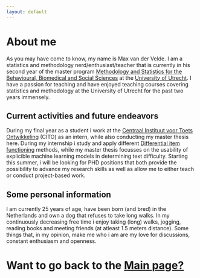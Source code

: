 ```yaml
---
layout: default
---
```



# About me
As you may have come to know, my name is Max van der Velde. I am a statistics and methodology nerd/enthusiast/teacher that is currently in his second year of the master program [Methodology and Statistics for the Behavioural, Biomedical and Social Sciences](https://www.uu.nl/masters/en/methodology-and-statistics-behavioural-biomedical-and-social-sciences) at the [University of Utrecht](https://www.uu.nl/). I have a passion for teaching and have enjoyed teaching courses covering statistics and methodology at the University of Utrecht for the past two years immensely.  

## Current activities and future endeavors 
During my final year as a student i work at the [Centraal Instituut voor Toets Ontwikkeling](https://www.cito.nl/) (CITO) as an intern, while also conducting my master thesis here. During my internship i study and apply different [Differential item functioning](https://link.springer.com/article/10.1007/s11336-014-9408-y) methods, while my master thesis focusses on the usability of explicible machine learning models in determining text difficulty. Starting this summer, i will be looking for PHD positions that both provide the possibility to advance my research skills as well as allow me to either teach or conduct project-based work. 

## Some personal information
I am currently 25 years of age, have been born (and bred) in the Netherlands and own a dog that refuses to take long walks. In my continuously decreasing free time i enjoy taking (long) walks, jogging, reading books and meeting friends (at atleast 1.5 meters distance). Some things that, in my opinion, make me who i am are my love for discussions, constant enthusiasm and openness.  



# Want to go back to the [Main page?](https://maxvandervelde.github.io/)
